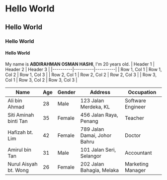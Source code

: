 # Hello World
## Hello World
### Hello World 
#### Hello World

My name is **ABDIRAHMAN OSMAN HASHI**, I'm 20 years old.
| Header 1 | Header 2 | Header 3 |
|----------|----------|----------|
| Row 1, Col 1 | Row 1, Col 2 | Row 1, Col 3 |
| Row 2, Col 1 | Row 2, Col 2 | Row 2, Col 3 |
| Row 3, Col 1 | Row 3, Col 2 | Row 3, Col 3 |

| Name            | Age | Gender | Address                      | Occupation       |
|-----------------|-----|--------|------------------------------|------------------|
| Ali bin Ahmad   | 28  | Male   | 123 Jalan Merdeka, KL        | Software Engineer|
| Siti Aminah binti Tan | 35 | Female | 456 Jalan Raya, Penang   | Teacher          |
| Hafizah bt. Lim | 42  | Female | 789 Jalan Damai, Johor Bahru  | Doctor           |
| Amirul bin Tan   | 31  | Male   | 101 Jalan Seri, Selangor      | Accountant       |
| Nurul Aisyah bt. Wong | 26 | Female | 202 Jalan Bahagia, Melaka | Marketing Manager|

